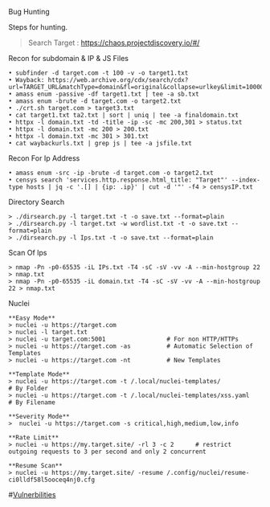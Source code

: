 Bug Hunting

Steps for hunting.
> Search Target : https://chaos.projectdiscovery.io/#/

Recon for subdomain & IP & JS Files
    
    • subfinder -d target.com -t 100 -v -o target1.txt 
    • Wayback: https://web.archive.org/cdx/search/cdx?url=TARGET_URL&matchType=domain&fl=original&collapse=urlkey&limit=100000 
    • amass enum -passive -df target1.txt | tee -a sb.txt
    • amass enum -brute -d target.com -o target2.txt	
    • ./crt.sh target.com > target3.txt
    • cat target1.txt ta2.txt | sort | uniq | tee -a finaldomain.txt
    • httpx -l domain.txt -td -title -ip -sc -mc 200,301 > status.txt
    • httpx -l domain.txt -mc 200 > 200.txt
    • httpx -l domain.txt -mc 301 > 301.txt
    • cat waybackurls.txt | grep js | tee -a jsfile.txt
    
Recon For Ip Address 

    • amass enum -src -ip -brute -d target.com -o target2.txt
    • censys search 'services.http.response.html_title: "Target"' --index-type hosts | jq -c '.[] | {ip: .ip}' | cut -d '"' -f4 > censysIP.txt
    
Directory Search

    > ./dirsearch.py -l target.txt -t -o save.txt --format=plain
    > ./dirsearch.py -l target.txt -w wordlist.txt -t -o save.txt --format=plain
    > ./dirsearch.py -l Ips.txt -t -o save.txt --format=plain
    

Scan Of Ips

    > nmap -Pn -p0-65535 -iL IPs.txt -T4 -sC -sV -vv -A --min-hostgroup 22 > nmap.txt
    > nmap -Pn -p0-65535 -iL domain.txt -T4 -sC -sV -vv -A --min-hostgroup 22 > nmap.txt
    
Nuclei

    **Easy Mode**
    > nuclei -u https://target.com
    > nuclei -l target.txt
    > nuclei -u target.com:5001                 # For non HTTP/HTTPs
    > nuclei -u https://target.com -as          # Automatic Selection of Templates
    > nuclei -u https://target.com -nt          # New Templates
    
    **Template Mode**
    > nuclei -u https://target.com -t /.local/nuclei-templates/             # By Folder
    > nuclei -u https://target.com -t /.local/nuclei-templates/xss.yaml     # By Filename
    
    **Severity Mode**
    >  nuclei -u https://target.com -s critical,high,medium,low,info
    
    **Rate Limit**
    > nuclei -u https://my.target.site/ -rl 3 -c 2      # restrict outgoing requests to 3 per second and only 2 concurrent
    
    **Resume Scan**
    > nuclei -u https://my.target.site/ -resume /.config/nuclei/resume-ci0lldf58l5ooceq4nj0.cfg
    
#[Vulnerbilities](https://github.com/MrKeral/Hunting/tree/main/Vulnerabilities)   
    

